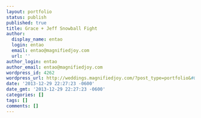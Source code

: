 ```yaml
---
layout: portfolio
status: publish
published: true
title: Grace + Jeff Snowball Fight
author:
  display_name: entao
  login: entao
  email: entao@magnifiedjoy.com
  url: ''
author_login: entao
author_email: entao@magnifiedjoy.com
wordpress_id: 4262
wordpress_url: http://weddings.magnifiedjoy.com/?post_type=portfolio&#038;p=4262
date: '2013-12-29 22:27:23 -0600'
date_gmt: '2013-12-29 22:27:23 -0600'
categories: []
tags: []
comments: []
---
```


